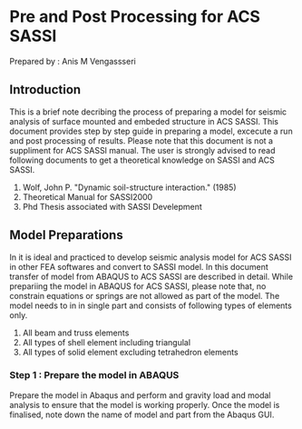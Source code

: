 # Pre and Post Processing for ACS SASSI
Prepared by : Anis M Vengassseri

## Introduction
This is a brief note decribing the process of preparing a model for seismic analysis of surface mounted and embeded structure in ACS SASSI.
This document provides step by step guide in preparing a model, excecute a run and post processing of results.
Please note that this document is not a suppliment for ACS SASSI manual. The user is strongly advised to read following documents to get a theoretical knowledge on SASSI and ACS SASSI.

1. Wolf, John P. "Dynamic soil-structure interaction." (1985)
2. Theoretical Manual for SASSI2000
3. Phd Thesis associated with SASSI Develepment

## Model Preparations
In it is ideal and practiced to develop seismic analysis model for ACS SASSI in other FEA softwares and convert to SASSI model.
In this document transfer of model from ABAQUS to ACS SASSI are described in detail.
While prepariing the model in ABAQUS for ACS SASSI, please note that, no constrain equations or springs are not allowed as part of the model. 
The model needs to in in single part and consists of following types of elements only.

1. All beam and truss elements
2. All types of shell element including triangulal
3. All types of solid element excluding tetrahedron elements

### Step 1 : Prepare the model in ABAQUS
Prepare the model in Abaqus and perform and gravity load and modal analysis to ensure that the model is working properly. Once the model is finalised, note down the name of model and part from the Abaqus GUI.
